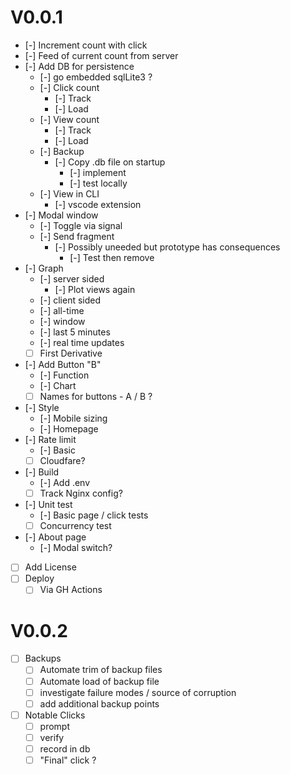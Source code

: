 # V0.0.1
- [-] Increment count with click
- [-] Feed of current count from server
- [-] Add DB for persistence 
    - [-] go embedded sqlLite3 ? 
    - [-] Click count
      - [-] Track
      - [-] Load
    - [-] View count 
      - [-] Track
      - [-] Load
    - [-] Backup
      - [-] Copy .db file on startup
        - [-] implement
        - [-] test locally
    - [-] View in CLI
      - [-] vscode extension
- [-] Modal window
  - [-] Toggle via signal
  - [-] Send fragment
    - [-] Possibly uneeded but prototype has consequences
      - [-] Test then remove  
- [-] Graph 
  - [-] server sided
    - [-] Plot views again 
  - [-] client sided
  - [-] all-time
  - [-] window 
  - [-] last 5 minutes 
  - [-] real time updates 
  - [ ] First Derivative
- [-] Add Button "B"
  - [-] Function
  - [-] Chart
  - [ ] Names for buttons - A / B ? 
- [-] Style
  - [-] Mobile sizing
  - [-] Homepage
- [-] Rate limit
  - [-] Basic
  - [ ] Cloudfare? 
- [-] Build
  - [-] Add .env
  - [ ] Track Nginx config?
- [-] Unit test
  - [-] Basic page / click tests
  - [ ] Concurrency test 
- [-] About page
  - [-] Modal switch? 
- [ ] Add License 
- [ ] Deploy
  - [ ] Via GH Actions

# V0.0.2
- [ ] Backups
  - [ ] Automate trim of backup files
  - [ ] Automate load of backup file
  - [ ] investigate failure modes / source of corruption
  - [ ] add additional backup points
- [ ] Notable Clicks
  - [ ] prompt
  - [ ] verify 
  - [ ] record in db
  - [ ] "Final" click ? 
